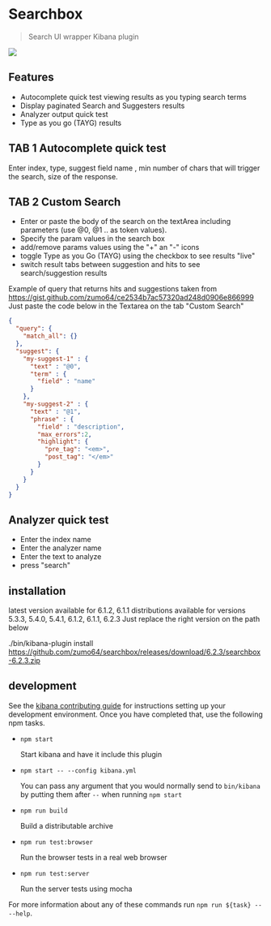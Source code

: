 # Searchbox

> Search UI wrapper Kibana plugin

<img src="https://github.com/zumo64/searchbox/blob/master/searchbox.png">


## Features
- Autocomplete quick test viewing results as you typing search terms 
- Display paginated Search and Suggesters results 
- Analyzer output quick test
- Type as you go (TAYG) results

## TAB 1 Autocomplete quick test
Enter index, type, suggest field name , min number of chars that will trigger the search, size of the response.


## TAB 2 Custom Search
- Enter or paste the body of the search on the textArea including parameters (use @0, @1 .. as token values).
- Specify the param values in the search box 
- add/remove  params values using the "+" an "-" icons 
- toggle Type as you Go (TAYG) using the checkbox to see results "live"
- switch result tabs between suggestion and hits to see search/suggestion results

Example of query that returns hits and suggestions taken from https://gist.github.com/zumo64/ce2534b7ac57320ad248d0906e866999
Just paste the code below in the Textarea on the tab "Custom Search"
```json
{
  "query": {
    "match_all": {}
  }, 
  "suggest": {
    "my-suggest-1" : {
      "text" : "@0",
      "term" : {
        "field" : "name"
      }
    },
    "my-suggest-2" : {
      "text" : "@1",
      "phrase" : {
        "field" : "description",
        "max_errors":2,
        "highlight": {
          "pre_tag": "<em>",
          "post_tag": "</em>"
        }
      }
    }
  }
}
```

## Analyzer quick test 
- Enter the index name
- Enter the analyzer name
- Enter the text to analyze
- press "search"


## installation
latest version available for 6.1.2, 6.1.1
distributions available for versions 5.3.3, 5.4.0, 5.4.1, 6.1.2, 6.1.1, 6.2.3
Just replace the right version on the path below

./bin/kibana-plugin install https://github.com/zumo64/searchbox/releases/download/6.2.3/searchbox-6.2.3.zip


## development

See the [kibana contributing guide](https://github.com/elastic/kibana/blob/master/CONTRIBUTING.md) for instructions setting up your development environment. Once you have completed that, use the following npm tasks.

  - `npm start`

    Start kibana and have it include this plugin

  - `npm start -- --config kibana.yml`

    You can pass any argument that you would normally send to `bin/kibana` by putting them after `--` when running `npm start`

  - `npm run build`

    Build a distributable archive

  - `npm run test:browser`

    Run the browser tests in a real web browser

  - `npm run test:server`

    Run the server tests using mocha

For more information about any of these commands run `npm run ${task} -- --help`.

